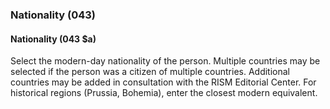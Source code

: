 ### Nationality (043)

#### Nationality (043 $a)

Select the modern-day nationality of the person. Multiple countries may be selected if the person was a citizen of multiple countries. Additional countries may be added in consultation with the RISM Editorial Center. For historical regions (Prussia, Bohemia), enter the closest modern equivalent.
